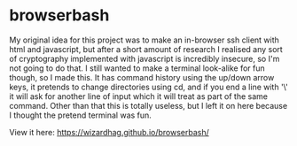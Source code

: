 # browserbash

  My original idea for this project was to make an in-browser ssh client with html and javascript, but after a short amount of research I realised any sort of cryptography implemented with javascript is incredibly insecure, so I'm not going to do that. I still wanted to make a terminal look-alike for fun though, so I made this. It has command history using the up/down arrow keys,  it pretends to change directories using cd, and if you end a line with '\\' it will ask for another line of input which it will treat as part of the same command. Other than that this is totally useless, but I left it on here because I thought the pretend terminal was fun.
  
View it here: https://wizardhag.github.io/browserbash/
